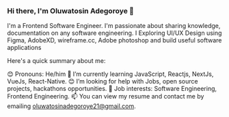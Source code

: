 ### Hi there, I'm Oluwatosin Adegoroye 👋



I'm a Frontend Software Engineer. I'm passionate about sharing knowledge, documentation on any software engineering. I Exploring UI/UX Design using Figma, AdobeXD, wireframe.cc, Adobe photoshop and build useful software applications 



Here's a quick summary about me:

😊 Pronouns: He/him
🌱 I’m currently learning JavaScript, Reactjs, NextJs, VueJs, React-Native.
😊 I’m looking for help with Jobs, open source projects, hackathons opportunities.
💼 Job interests: Software Engineering, Frontend Engineering.
📫 You can view my resume and contact me by emailing oluwatosinadegoroye21@gmail.com.




